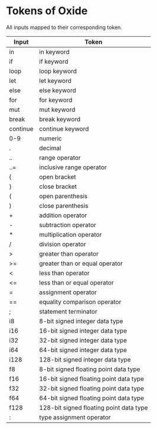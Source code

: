 # Tokens of Oxide
All inputs mapped to their corresponding token.

|Input|Token|
|-----|-----|
|in|in keyword|
|if|if keyword|
|loop|loop keyword|
|let|let keyword|
|else|else keyword|
|for|for keyword|
|mut |mut keyword|
|break|break keyword|
|continue|continue keyword|
|0-9|numeric|
|.|decimal|
|..|range operator|
|..=|inclusive range operator|
|{|open bracket|
|}|close bracket|
|(|open parenthesis|
|)|close parenthesis|
|+|addition operator|
|-|subtraction operator|
|*|multiplication operator| 
|/|division operator|
|>|greater than operator|
|>=|greater than or equal operator|
|<|less than operator|
|<=|less than or equal operator|
|=|assignment operator|
|==|equality comparison operator|
|;|statement terminator|
|i8|8-bit signed integer data type|
|i16|16-bit signed integer data type|
|i32|32-bit signed integer data type|
|i64|64-bit signed integer data type|
|i128|128-bit signed integer data type|
|f8|8-bit signed floating point data type|
|f16|16-bit signed floating point data type|
|f32|32-bit signed floating point data type|
|f64|64-bit signed floating point data type|
|f128|128-bit signed floating point data type|
|:|type assignment operator|

